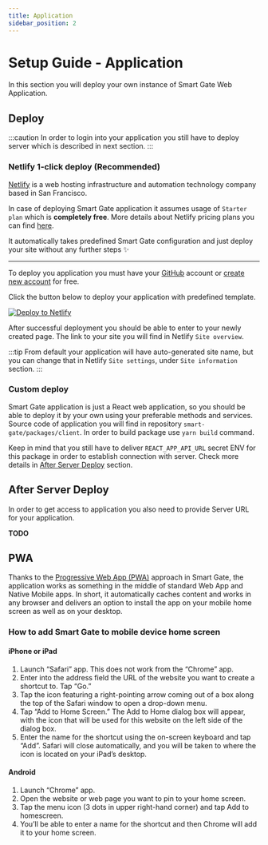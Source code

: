 ```yaml
---
title: Application
sidebar_position: 2
---
```


# Setup Guide - Application

In this section you will deploy your own instance of Smart Gate Web Application.

## Deploy

:::caution
In order to login into your application you still have to deploy server which is described in next section.
:::

### Netlify 1-click deploy (Recommended)

[Netlify](https://www.netlify.com/) is a web hosting infrastructure and automation technology company based in San Francisco.

In case of deploying Smart Gate application it assumes usage of `Starter plan` which is **completely free**.
More details about Netlify pricing plans you can find [here](https://www.netlify.com/pricing/).

It automatically takes predefined Smart Gate configuration and just deploy your site without any further steps ✨

---

To deploy you application you must have your [GitHub](https://github.com) account or [create new account](https://github.com/signup) for free.

Click the button below to deploy your application with predefined template.

[![Deploy to Netlify](https://www.netlify.com/img/deploy/button.svg)](https://app.netlify.com/start/deploy?repository=https://github.com/Jozwiaczek/smart-gate)

After successful deployment you should be able to enter to your newly created page.
The link to your site you will find in Netlify `Site overview`.

:::tip
From default your application will have auto-generated site name, but you can change that in Netlify `Site settings`,
under `Site information` section.
:::

### Custom deploy

Smart Gate application is just a React web application, so you should be able to deploy it by your own using your preferable methods and services.
Source code of application you will find in repository `smart-gate/packages/client`.
In order to build package use `yarn build` command.

Keep in mind that you still have to deliver `REACT_APP_API_URL` secret ENV for this package in order to establish connection with server.
Check more details in [After Server Deploy](#after-server-deploy) section.

## After Server Deploy

In order to get access to application you also need to provide Server URL for your application.

**TODO**

## PWA

Thanks to the [Progressive Web App (PWA)](https://web.dev/progressive-web-apps/) approach in Smart Gate, the application works as something in the middle of standard Web App and Native Mobile apps.
In short, it automatically caches content and works in any browser and delivers an option to install the app on your mobile home screen as well as on your desktop.

### How to add Smart Gate to mobile device home screen

#### iPhone or iPad

1. Launch “Safari” app. This does not work from the “Chrome” app.
2. Enter into the address field the URL of the website you want to create a shortcut to. Tap “Go.”
3. Tap the icon featuring a right-pointing arrow coming out of a box along the top of the Safari window to open a drop-down menu.
4. Tap “Add to Home Screen.” The Add to Home dialog box will appear, with the icon that will be used for this website on the left side of the dialog box.
5. Enter the name for the shortcut using the on-screen keyboard and tap “Add”. Safari will close automatically, and you will be taken to where the icon is located on your iPad’s desktop.

#### Android

1. Launch “Chrome” app.
2. Open the website or web page you want to pin to your home screen.
3. Tap the menu icon (3 dots in upper right-hand corner) and tap Add to homescreen.
4. You’ll be able to enter a name for the shortcut and then Chrome will add it to your home screen.
